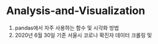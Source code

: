 # Analysis-and-Visualization

1. pandas에서 자주 사용하는 함수 및 시각화 방법<br>
2. 2020년 6월 30일 기준 서울시 코로나 확진자 데이터 크롤링 및 
